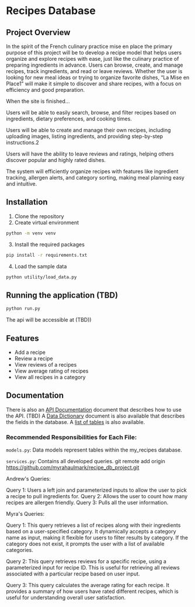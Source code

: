 # Recipes Database

 ## Project Overview

In the spirit of the French culinary practice mise en place the primary purpose of this project will be to develop a recipe model that helps users organize and explore recipes with ease, just like the culinary practice of preparing ingredients in advance.  Users can browse, create, and manage recipes, track ingredients, and read or leave reviews. Whether the user is looking for new meal ideas or trying to organize favorite dishes, “La Mise en Place1” will make it simple to discover and share recipes, with a focus on efficiency and good preparation. 

When the site is finished... 

Users will be able to easily search, browse, and filter recipes based on ingredients, dietary preferences, and cooking times. 

Users will be able to create and manage their own recipes, including uploading images, listing ingredients, and providing step-by-step instructions.2 

Users will have the ability to leave reviews and ratings, helping others discover popular and highly rated dishes. 

The system will efficiently organize recipes with features like ingredient tracking, allergen alerts, and category sorting, making meal planning easy and intuitive. 

 ## Installation
1. Clone the repository
2. Create virtual environment
```bash
python -m venv venv
```
3. Install the required packages
```bash
pip install -r requirements.txt
```
4. Load the sample data
```bash
python utility/load_data.py
```
## Running the application (TBD)
```bash
python run.py
```
The api will be accessible at (TBD))
## Features
- Add a recipe
- Review a recipe
- View reviews of a recipes
- View average rating of recipes
- View all recipes in a category

## Documentation
There is also an [API Documentation](docs/api_documentation.md) document that describes how to use the API. (TBD)
A [Data Dictionary](docs/Data_dictionary.md) document is also available that describes the fields in the database.
A [list of tables](docs/Diagram.md) is also available.


### Recommended Responsibilities for Each File:
`models.py`: Data models represent tables within the my_recipes database.

`services.py`: Contains all developed queries. 
git remote add origin https://github.com/myrahaulmark/recipe_db_project.git

Andrew's Queries:

Query 1: Users a left join and parameterized inputs to allow the user to pick a recipe to pull ingredients for.
Query 2: Allows the user to count how many recipes are allergen friendly.
Query 3: Pulls all the user information.

Myra's Queries:

Query 1: This query retrieves a list of recipes along with their ingredients based on a user-specified category. It dynamically accepts a category name as input, making it flexible for users to filter results by category. If the category does not exist, it prompts the user with a list of available categories.

Query 2: This query retrieves reviews for a specific recipe, using a parameterized input for recipe ID. This is useful for retrieving all reviews associated with a particular recipe based on user input.

Query 3: This query calculates the average rating for each recipe. It provides a summary of how users have rated different recipes, which is useful for understanding overall user satisfaction.